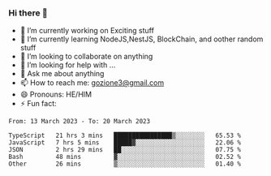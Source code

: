 ### Hi there 👋

<!--
**charlieScript/charlieScript** is a ✨ _special_ ✨ repository because its `README.md` (this file) appears on your GitHub profile.

Here are some ideas to get you started: -->

- 🔭 I’m currently working on Exciting stuff
- 🌱 I’m currently learning NodeJS,NestJS, BlockChain, and oother random stuff
- 👯 I’m looking to collaborate on anything
- 🤔 I’m looking for help with ...
- 💬 Ask me about anything
- 📫 How to reach me: gozione3@gmail.com
- 😄 Pronouns: HE/HIM
- ⚡ Fun fact: 
<!--START_SECTION:waka-->

```text
From: 13 March 2023 - To: 20 March 2023

TypeScript   21 hrs 3 mins   ████████████████▒░░░░░░░░   65.53 %
JavaScript   7 hrs 5 mins    █████▓░░░░░░░░░░░░░░░░░░░   22.06 %
JSON         2 hrs 29 mins   ██░░░░░░░░░░░░░░░░░░░░░░░   07.75 %
Bash         48 mins         ▓░░░░░░░░░░░░░░░░░░░░░░░░   02.52 %
Other        26 mins         ▒░░░░░░░░░░░░░░░░░░░░░░░░   01.40 %
```

<!--END_SECTION:waka-->

